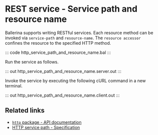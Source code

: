 # REST service - Service path and resource name

Ballerina supports writing RESTful services. Each resource method can be invoked via `service-path` and `resource-name`. The `resource accessor` confines the resource to the specified HTTP method.

::: code http_service_path_and_resource_name.bal :::

Run the service as follows.

::: out http_service_path_and_resource_name.server.out :::

Invoke the service by executing the following cURL command in a new terminal.

::: out http_service_path_and_resource_name.client.out :::

## Related links
- [`http` package - API documentation](https://lib.ballerina.io/ballerina/http/latest/)
- [HTTP service path - Specification](/spec/http/#222-service-base-path)

